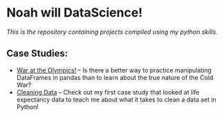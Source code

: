 # Noah will DataScience! 

_This is the repository containing projects compiled using my python skills._

## Case Studies:

* [War at the Olympics!](https://github.com/noahwill/datascience/tree/master/OlympicMedals) –
Is there a better way to practice manipulating DataFrames in pandas than to learn about the true nature of the Cold War?
* [Cleaning Data](https://github.com/noahwill/datascience/tree/master/CleaningCaseStudy) – Check out my first case study that looked at life expectancy data to teach me about what it takes to clean a data set in Python!

